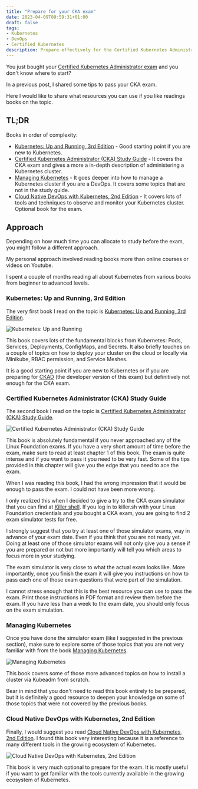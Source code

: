 ```yaml
---
title: "Prepare for your CKA exam"
date: 2023-04-09T09:59:31+01:00
draft: false
tags:
- Kubernetes
- DevOps
- Certified Kubernetes
description: Prepare effectively for the Certified Kubernetes Administrator (CKA) exam with recommended books in order of complexity
---
```

<!--more-->
You just bought your [Certified Kubernetes Administrator exam](https://trainingportal.linuxfoundation.org/learn/course/certified-kubernetes-administrator-cka/exam/exam) and you don't know where to start?

In a previous post, I shared some tips to pass your CKA exam. 

<!-- {{< article link="/posts/cka-exam-tips/" >}} -->

Here I would like to share what resources you can use if you like readings books on the topic.

## TL;DR
Books in order of complexity:

- [Kubernetes: Up and Running, 3rd Edition](https://amzn.to/3OxIwui) - Good starting point if you are new to Kubernetes.
- [Certified Kubernetes Administrator (CKA) Study Guide](https://amzn.to/3Kl8fDE) - It covers the CKA exam and gives a more a in-depth description of administering a Kubernetes cluster.
- [Managing Kubernetes](https://amzn.to/44N6JCz) - It goes deeper into how to manage a Kubernetes cluster if you are a DevOps. It covers some topics that are not in the study guide.
- [Cloud Native DevOps with Kubernetes, 2nd Edition](https://amzn.to/3Oyhvag) - It covers lots of tools and techniques to observe and monitor your Kubernetes cluster. Optional book for the exam.

## Approach
Depending on how much time you can allocate to study before the exam, you might follow a different approach.

My personal approach involved reading books more than online courses or videos on Youtube.

I spent a couple of months reading all about Kubernetes from various books from beginner to advanced levels.

### Kubernetes: Up and Running, 3rd Edition
The very first book I read on the topic is [Kubernetes: Up and Running, 3rd Edition](https://amzn.to/3OxIwui).

![Kubernetes: Up and Running](kubernetes-up-and-running.jpg "Kubernetes: Up and Running")

This book covers lots of the fundamental blocks from Kubernetes: Pods, Services, Deployments, ConfigMaps, and Secrets. It also briefly touches on a couple of topics on how to deploy your cluster on the cloud or locally via Minikube, RBAC permission, and Service Meshes.

It is a good starting point if you are new to Kubernetes or if you are preparing for [CKAD](https://trainingportal.linuxfoundation.org/courses/certified-kubernetes-application-developer-ckad) (the developer version of this exam) but definitively not enough for the CKA exam.

### Certified Kubernetes Administrator (CKA) Study Guide
The second book I read on the topic is [Certified Kubernetes Administrator (CKA) Study Guide](https://amzn.to/3Kl8fDE).

![Certified Kubernetes Administrator (CKA) Study Guide](cka-study-guide.jpg "Certified Kubernetes Administrator (CKA) Study Guide")

This book is absolutely fundamental if you never approached any of the Linux Foundation exams. If you have a very short amount of time before the exam, make sure to read at least chapter 1 of this book. The exam is quite intense and if you want to pass it you need to be very fast. Some of the tips provided in this chapter will give you the edge that you need to ace the exam.

When I was reading this book, I had the wrong impression that it would be enough to pass the exam. I could not have been more wrong.

I only realized this when I decided to give a try to the CKA exam simulator that you can find at [Killer shell](https://killer.sh/dashboard). If you log in to killer.sh with your Linux Foundation credentials and you bought a CKA exam, you are going to find 2 exam simulator tests for free. 

I strongly suggest that you try at least one of those simulator exams, way in advance of your exam date. Even if you think that you are not ready yet. Doing at least one of those simulator exams will not only give you a sense if you are prepared or not but more importantly will tell you which areas to focus more in your studying.

The exam simulator is very close to what the actual exam looks like. More importantly, once you finish the exam it will give you instructions on how to pass each one of those exam questions that were part of the simulation. 

I cannot stress enough that this is the best resource you can use to pass the exam. Print those instructions in PDF format and review them before the exam. If you have less than a week to the exam date, you should only focus on the exam simulation. 

### Managing Kubernetes
Once you have done the simulator exam (like I suggested in the previous section), make sure to explore some of those topics that you are not very familiar with from the book [Managing Kubernetes](https://amzn.to/44N6JCz).

![Managing Kubernetes](managing-kubernetes.jpg "Managing Kubernetes")

This book covers some of those more advanced topics on how to install a cluster via Kubeadm from scratch. 

Bear in mind that you don't need to read this book entirely to be prepared, but it is definitely a good resource to deepen your knowledge on some of those topics that were not covered by the previous books. 

### Cloud Native DevOps with Kubernetes, 2nd Edition
Finally, I would suggest you read [Cloud Native DevOps with Kubernetes, 2nd Edition](https://amzn.to/3Oyhvag). I found this book very interesting because it is a reference to many different tools in the growing ecosystem of Kubernetes.

![Cloud Native DevOps with Kubernetes, 2nd Edition](cloud-native-devops-kubernetes.jpg "Cloud Native DevOps with Kubernetes, 2nd Edition")

This book is very much optional to prepare for the exam. It is mostly useful if you want to get familiar with the tools currently available in the growing ecosystem of Kubernetes.
